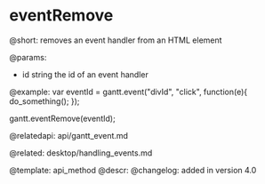 eventRemove
=============

@short: 
	removes an event handler from an HTML element
	

@params:
- id		string		the id of an event handler

@example:
var eventId = gantt.event("divId", "click", function(e){
	do_something();
});

gantt.eventRemove(eventId);

@relatedapi: api/gantt_event.md

@related: desktop/handling_events.md

@template:	api_method
@descr:
@changelog:
added in version 4.0